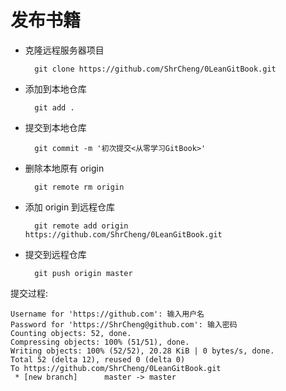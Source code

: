 # 发布书籍
* 克隆远程服务器项目

        git clone https://github.com/ShrCheng/0LeanGitBook.git

* 添加到本地仓库

        git add .

* 提交到本地仓库

        git commit -m '初次提交<从零学习GitBook>'

* 删除本地原有 origin

        git remote rm origin

* 添加 origin 到远程仓库

        git remote add origin https://github.com/ShrCheng/0LeanGitBook.git

* 提交到远程仓库

        git push origin master
 
提交过程:

```
Username for 'https://github.com': 输入用户名
Password for 'https://ShrCheng@github.com': 输入密码
Counting objects: 52, done.
Compressing objects: 100% (51/51), done.
Writing objects: 100% (52/52), 20.28 KiB | 0 bytes/s, done.
Total 52 (delta 12), reused 0 (delta 0)
To https://github.com/ShrCheng/0LeanGitBook.git
 * [new branch]      master -> master
```